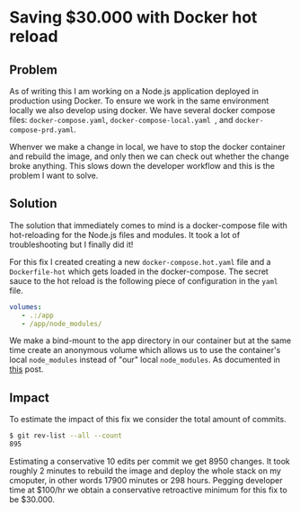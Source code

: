 # Saving $30.000 with Docker hot reload

## Problem

As of writing this I am working on a Node.js application deployed in
production using Docker. To ensure we work in the same environment locally we
also develop using docker. We have several docker compose files:
`docker-compose.yaml`, `docker-compose-local.yaml `, and
`docker-compose-prd.yaml`.

Whenver we make a change in local, we have to stop the docker container and
rebuild the image, and only then we can check out whether the change broke
anything. This slows down the developer workflow and this is the problem I
want to solve. 

## Solution

The solution that immediately comes to mind is a docker-compose file with
hot-reloading for the Node.js files and modules. It took a lot of
troubleshooting but I finally did it!

For this fix I created creating a new `docker-compose.hot.yaml` file and a
`Dockerfile-hot` which gets loaded in the docker-compose. The secret sauce to the hot reload is the following piece of configuration in the `yaml` file.

```yaml
volumes:
   - .:/app
   - /app/node_modules/
```

We make a bind-mount to the app directory in our container but at the same time create an anonymous volume which allows us to use the container's local `node_modules` instead of "our" local `node_modules`. As documented in [this](2020-02-11_add-volume-to-docker-exclude-subfolder.md) post.


## Impact

To estimate the impact of this fix we consider the total amount of commits. 

```bash
$ git rev-list --all --count
895
```

Estimating a conservative 10 edits per commit we get 8950 changes. It took
roughly 2 minutes to rebuild the image and deploy the whole stack on my cmoputer, in other words 17900 minutes or 298 hours. Pegging developer time at $100/hr we obtain a conservative retroactive minimum for this fix to be $30.000.
